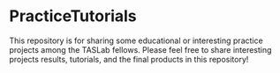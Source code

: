 # PracticeTutorials
This repository is for sharing some educational or interesting practice projects among the TASLab fellows. Please feel free to share interesting projects results, tutorials, and the final products in this repository! 
